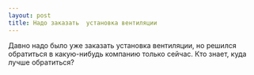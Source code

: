```yaml
---
layout: post 
title: Надо заказать  установка вентиляции 
--- 
```

Давно надо было уже заказать  установка вентиляции, но решился обратиться в какую-нибудь компанию только сейчас. Кто знает, куда лучше обратиться?